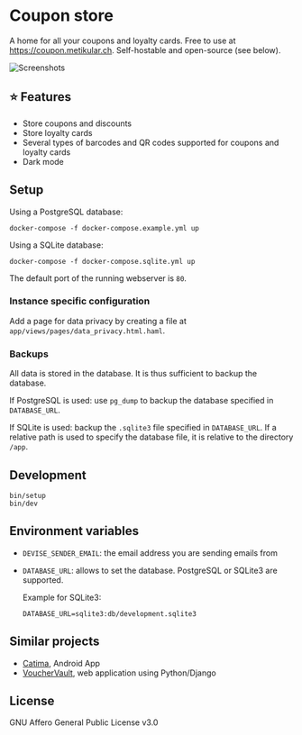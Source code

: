 # Coupon store

A home for all your coupons and loyalty cards. Free to use at https://coupon.metikular.ch. Self-hostable and open-source (see below).

![Screenshots](doc/coupon-screenshots.png)

## ⭐ Features

- Store coupons and discounts
- Store loyalty cards
- Several types of barcodes and QR codes supported for coupons and loyalty cards
- Dark mode

## Setup

Using a PostgreSQL database:

```shell
docker-compose -f docker-compose.example.yml up
```

Using a SQLite database:

```shell
docker-compose -f docker-compose.sqlite.yml up
```

The default port of the running webserver is `80`.

### Instance specific configuration

Add a page for data privacy by creating a file at `app/views/pages/data_privacy.html.haml`.

### Backups

All data is stored in the database. It is thus sufficient to backup the database.

If PostgreSQL is used: use `pg_dump` to backup the database specified in `DATABASE_URL`.

If SQLite is used: backup the `.sqlite3` file specified in `DATABASE_URL`. If a relative path is used to specify the database file, it is relative to the directory `/app`.

## Development

```shell
bin/setup
bin/dev
```

## Environment variables

- `DEVISE_SENDER_EMAIL`: the email address you are sending emails from
- `DATABASE_URL`: allows to set the database. PostgreSQL or SQLite3 are supported.

    Example for SQLite3:

    ```
    DATABASE_URL=sqlite3:db/development.sqlite3
    ```

## Similar projects

- [Catima](https://catima.app), Android App
- [VoucherVault](https://github.com/l4rm4nd/VoucherVault), web application using Python/Django

## License

GNU Affero General Public License v3.0
